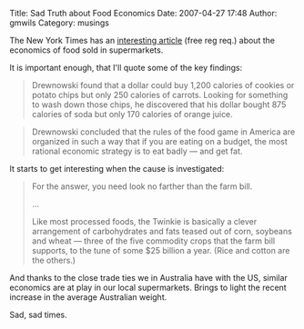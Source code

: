 Title: Sad Truth about Food Economics
Date: 2007-04-27 17:48
Author: gmwils
Category: musings

The New York Times has an [interesting article][] (free reg req.) about
the economics of food sold in supermarkets.

It is important enough, that I'll quote some of the key findings:

> Drewnowski found that a dollar could buy 1,200 calories of cookies or
> potato chips but only 250 calories of carrots. Looking for something
> to wash down those chips, he discovered that his dollar bought 875
> calories of soda but only 170 calories of orange juice.

> Drewnowski concluded that the rules of the food game in America are
> organized in such a way that if you are eating on a budget, the most
> rational economic strategy is to eat badly — and get fat.

It starts to get interesting when the cause is investigated:

> For the answer, you need look no farther than the farm bill.
>
> ...
>
> Like most processed foods, the Twinkie is basically a clever
> arrangement of carbohydrates and fats teased out of corn, soybeans and
> wheat — three of the five commodity crops that the farm bill supports,
> to the tune of some $25 billion a year. (Rice and cotton are the
> others.)

And thanks to the close trade ties we in Australia have with the US,
similar economics are at play in our local supermarkets. Brings to light
the recent increase in the average Australian weight.

Sad, sad times.

  [interesting article]: http://www.nytimes.com/2007/04/22/magazine/22wwlnlede.t.html?em&ex=1177819200&en=012aaa4af05f033c&ei=5087%0A
